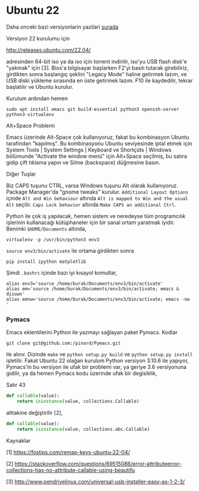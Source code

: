 # Ubuntu 22

Daha onceki bazi versiyonlarin yazilari [surada](ubuntu.html)

Versiyon 22 kurulumu için

http://releases.ubuntu.com/22.04/

adresinden 64-bit iso ya da iso için torrent indirilir, iso'yu USB
flash disk'e "yakmak" için [3]. Bios'a bilgisayar başlarken F2'yi
basılı tutarak girebiliriz, girdikten sonra başlangıç şeklini "Legacy
Mode" haline getirmek lazım, ve USB diski yükleme sırasında en üste
getirmek lazım. F10 ile kaydedilir, tekrar başlatılır ve Ubuntu
kurulur.

Kurulum ardından hemen

```
sudo apt install emacs git build-essential python3 openssh-server python3-virtualenv
```

Alt+Space Problemi

Emacs üzerinde Alt-Space çok kullanıyoruz, fakat bu kombinasyon Ubuntu
tarafından "kapılmış". Bu kombinasyonu Ubuntu seviyesinde iptal etmek
için System Tools | System Settings | Keyboard ve Shortçüts | Windows
bölümunde "Activate the window menü" için Alt+Space seçilmiş, bu
satıra gidip çift tıklama yapın ve Silme (backspace) düğmesine basın.

Diğer Tuşlar

Biz CAPS tuşunu CTRL, varsa Windows tuşunu Alt olarak kullanıyoruz.
Package Manager'da "gnome tweaks" kurulur. `Additional Layout Options`
içinde `Alt and Win behaviour` altında `Alt is mapped to Win and the
usual Alt` seçilir. `Caps Lock behavior` altında `Make CAPS an
additional Ctrl`.

Python ile çok iş yapılacak, hemen sistem ve neredeyse tüm programcılık
işlerinin kullanacağı kütüphaneler için bir sanal ortam yaratmak iyidir.
Benimki `$HOME/Documents` altında,

```
virtualenv -p /usr/bin/python3 env3
```

`source env3/bin/activate` ile ortama girdikten sonra

```
pip install ipython matplotlib 
```

Şimdi `.bashrc` içinde bazı iyi kısayol komutlar,

```
alias env3='source /home/burak/Documents/env3/bin/activate'
alias em='source /home/burak/Documents/env3/bin/activate; emacs & disown'
alias emnw='source /home/burak/Documents/env3/bin/activate; emacs -nw '
```

### Pymacs

Emacs eklentilerini Python ile yazmayı sağlayan paket Pymacs. Kodlar

```
git clone git@github.com:/pinard/Pymacs.git
```

ile alınır. Dizinde `make` ve `python setup.py build` ve `python
setup.py install` işletilir. Fakat Ubuntu 22 olağan kurulum Python
versiyon 3.10.6 ile yapıyor, Pymacs'in bu versiyon ile ufak bir
problemi var, ya geriye 3.6 versiyonuna gidilir, ya da hemen Pymacs
kodu üzerinde ufak bir degisiklik,

Satır 43

```python
def callable(value):
    return isinstance(value, collections.Callable)
```

alttakine değiştirilir [2],

```python
def callable(value):
    return isinstance(value, collections.abc.Callable)
```

Kaynaklar

[1] https://fostips.com/remap-keys-ubuntu-22-04/

[2] https://stackoverflow.com/questions/69515086/error-attributeerror-collections-has-no-attribute-callable-using-beautifu

[3] http://www.pendrivelinux.com/universal-usb-installer-easy-as-1-2-3/